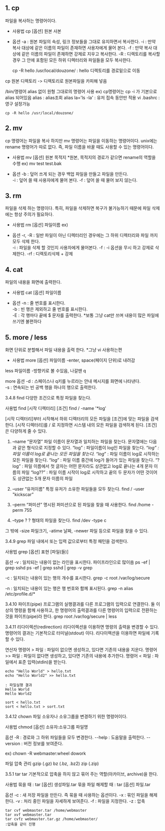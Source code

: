 ## 1. cp
파일을 복사하는 명령어이다.

- 사용법
cp [옵션] 원본 사본

- 옵션
-a : 원본 파일의 속성, 링크 정보들을 그대로 유지하면서 복사한다.
-i : 만약 복사 대상에 같은 이름의 파일이 존재하면 사용자에게 물어 본다.
-f : 만약 복사 대상에 같은 이름의 파일이 존재하면 강제로 지우고 복사한다.
-R : 디렉토리를 복사할 경우 그 안에 포함된 모든 하위 디렉터리와 파일들을 모두 복사한다.

	cp -R hello /usr/local/douzone/
         :  hello 디렉토리를 경로밑으로 이동


cp 원본 디렉토리  -> 디렉토리로 원본파일을 카피해 넣음

/bin/명령어 alias 없이 원형 그대로의 명령어 사용
ex) cp명령어는 cp -i 가 기본으로 alias 되어있음
	alias    : alias조회
	alias la='ls -la'   : 유저 접속 동안만 적용
	vi .bashrc    : 영구 설정가능

	cp -R hello /usr/local/douzone/


## 2. mv
cp 명령어는  파일을 복사 하지만 mv 명령어는 파일을 이동하는 명령어이다.
unix에는 rename 명령어가 따로 없다. 즉, 파일 이름을 바꿀 때도 사용할 수 있는 명령어이다.

- 사용법
mv [옵션] 원본 목적지
*원본, 목적지의 경로가 같으면 rename의 역할을 수행 ex) mv test test.bak

- 옵션
-b : 덮어 쓰게 되는 경우 백업 파일을 만들고 파일을 만든다.  
-i : 덮어 쓸 때 사용자에게 물어 본다.
-f : 덮어 쓸 때 물어 보지 않는다.


## 3. rm
파일을 삭제 하는 명령이다.
특히, 파일을 삭제하면 복구가 불가능하기 때문에 파일 삭제에는 항상 주의가 필요하다.

- 사용법
rm [옵션] 파일이름 ex) 

- 옵션
-r, -R : 일반 파일이 아닌 디렉터리인 경우에는 그 하위 디렉터리와 파일 까지 모두 삭제 한다.  
-i : 파일을 삭제 할 것인지 사용자에게 물어본다.
-f : -i 옵션을 무시 하고 강제로 삭제한다.
-rf : 디렉토리삭제 + 강제

## 4. cat
파일의 내용을 화면에 출력한다.

- 사용법
cat [옵션] 파일이름

- 옵션
-n : 줄 번호를 표시한다.  
-b : 빈 행은 제외하고 줄 번호를 표시한다.  
-E : 각 행마다 끝에 $ 문자를 출력한다.
*보통 그냥 cat만 쓰며 내용이 많은 파일에 쓰기엔 불편하다

## 5. more / less 
화면 단위로 분할해서 파일 내용을 출력 한다.
*그냥 vi 사용하는편

- 사용법
more [옵션] 파일이름
-enter, space(페이지 단위)로 내려감

less 파일이름
-방향키로 볼 수있음, 나갈땐 q 

more 옵션
-d : 스페이스나 q키를 누르라는 안내 메시지를 화면에 나타낸다.  
-s : 연속되는 빈 공백 행을 하나의 행으로 출력한다.


3.4.8 find
다양한 조건으로 특정 파일을 찾는다.

사용법
find [시작 디렉터리] [조건]
	find / -name '*log'

[시작 디렉터리]부터 시작해서 하위 디렉터리의 모든 파일을 [조건]에 맞는 파일을 검색한다.
[시작 디렉터리]를 / 로 지정하면 시스템 내의 모든 파일을 검색하게 된다.
[조건]은 다양하게 줄 수 있다.

1. –name “문자열”
파일 이름이 문자열과 일치하는 파일을 찾는다. 문자열에는 다음과 같은 형식으로 지정할 수 있다.
“log” : 파일이름이 log인 파일을 찾는다.
“*log” : 파일 이름이 log로 끝나는 모든 파일을 찾는다.
“log*” : 파일 이름이 log로 시작하는 모든 파일을 찾는다.
“*log*” : 파일 이름 중간에 log가 들어가 있는 파일을 찾는다.
“?log” : 파일 이름에서 첫 글자는 어떤 문자라도 상관없고 log로 끝나는 4개 문자 이름의 파일
“log??” : 파일 이름 시작이 log로 시작하고 끝의 두 문자가 어떤 것이어도 상관없는 5개 문자 이름의 파일

2. –user “유저이름”
특정 유저가 소유한 파일들을 모두 찾는다.
	find / -user "kickscar”

3. –perm “퍼미션”
명시된 퍼미션으로 된 파일을 찾을 때 사용한다.
	find /home -perm 755

4. –type ?
? 형태의 파일을 찾는다.
	find /dev -type c

그 밖에  -size 파일크기, -atime 날짜, -newer 파일 등으로 파일을 찾을 수 있다.


3.4.9 grep
파일 내에서 또는 입력 값으로부터 특정 패턴을 검색한다.

사용법
grep [옵션] 표현  [파일(들)]

옵션
-v : 일치되는 내용이 없는 라인을 표시한다.
파이프라인으로 많이씀
	ps -ef | grep sshd
	ps -ef | grep sshd | grep -v grep

-c : 일치되는 내용이 있는 행의 개수를 표시한다.
	grep -c root /var/log/secure

-n : 일치되는 내용이 있는 행은 행 번호와 함께 표시된다.
	grep -n alias /etc/profile.d/*

3.4.10 파이프(pipe)
프로그램의 실행결과를 다른 프로그램의 입력으로 연결한다. 둘 이상의 명령을 함께 사용하고, 한 명령어의 출력결과를 다른 명령어의 입력으로 전환하는 것을 파이프(pipe)라 한다.
	grep root /var/log/secure | less


3.4.11 리다이렉션(redirection)
리다이렉션을 이용하면 명령의 출력을 변경할 수 있다. 명령어의 결과는 기본적으로 터미널(stdout) 이다. 리다이렉션을 이용하면 파일에 기록할 수 있다.

연산자
명령어 > 파일 : 파일이 없으면 생성하고, 있다면 기존의 내용을 지운다. 
명령어 >> 파일 : 파일이 없다면 생성하고, 있다면 기존의 내용에 추가한다.
명령어 < 파일 : 파일에서 표준 입력(stdin)을 받는다.

	echo "Hello World" > hello.txt
	echo "Hello World2" >> hello.txt     
	
	: 파일실행 결과  
	Hello World
	Hello World2

	sort < hello.txt
	sort < hello.txt > sort.txt


3.4.12 chown
파일 소유자나 소유그룹을 변경하기 위한 명령어이다.

사용법
chmod [옵션] 소유자:소유그룹 파일명

옵션
-R : 경로와 그 하위 파일들을 모두 변경한다.
--help : 도움말을 출력한다.
--version : 버전 정보를 보여준다.

ex) chown -R webmaster:wheel dowork



파일 압축 관리
gzip (.gz)
bz   (.bz, .bz2)
zip   (.zip)

3.5.1 tar
tar 기본적으로 압축을 하지 않고 묶어 주는 역할(아카이브, archive)을 한다.

사용법
묶을 때 :  tar [옵션] 생성파일.tar 묶을 파일
해제할 때 : tar [옵션] 파일.tar 

옵션
-c : 새 저장 파일을 만든다. 즉 묶을 때 사용하는 옵션이다.
-x : 묶인 파일을 해제 한다. 
-v : 처리 중인 파일을 자세하게 보여준다. 
-f : 파일을 지정한다.
-z : 압축

	tar cvf webmaster.tar /home/webmaster
	tar xvf webmaster.tar
	tar cvfz webmaster.tar.gz /home/webmaster/    
	:압축을 같이 진행
